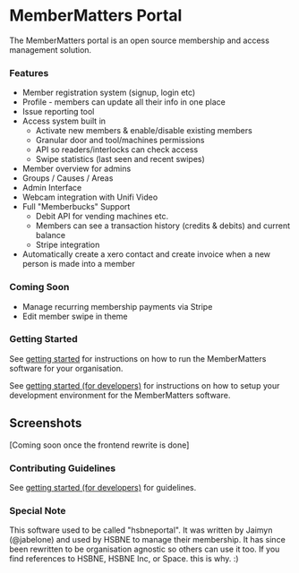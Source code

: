 # MemberMatters Portal
The MemberMatters portal is an open source membership and access management solution.

### Features
* Member registration system (signup, login etc)
* Profile - members can update all their info in one place
* Issue reporting tool
* Access system built in
    * Activate new members & enable/disable existing members
    * Granular door and tool/machines permissions
    * API so readers/interlocks can check access
    * Swipe statistics (last seen and recent swipes)
* Member overview for admins
* Groups / Causes / Areas
* Admin Interface
* Webcam integration with Unifi Video
* Full "Memberbucks" Support
    * Debit API for vending machines etc. 
    * Members can see a transaction history (credits & debits) and current balance
    * Stripe integration
* Automatically create a xero contact and create invoice when a new person is made into a member
 
 ### Coming Soon
 * Manage recurring membership payments via Stripe
 * Edit member swipe in theme
 
 ### Getting Started
 See [getting started](/GETTING_STARTED.md) for instructions on how to run the MemberMatters software for your 
 organisation.
 
 See [getting started (for developers)](/GETTING_STARTED_DEV.md) for instructions on how to setup your development 
 environment for the MemberMatters software.
 
 
 ## Screenshots

[Coming soon once the frontend rewrite is done]
 
 ### Contributing Guidelines
 See [getting started (for developers)](/GETTING_STARTED_DEV.md) for guidelines.

### Special Note
This software used to be called "hsbneportal". It was written by Jaimyn (@jabelone) and used by HSBNE
to manage their membership. It has since been rewritten to be organisation agnostic so others can use it too.
If you find references to HSBNE, HSBNE Inc, or Space. this is why. :)
